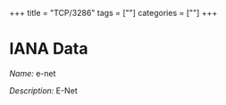 +++
title = "TCP/3286"
tags = [""]
categories = [""]
+++

# IANA Data

_Name:_ e-net

_Description:_ E-Net

